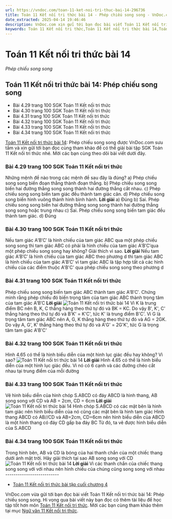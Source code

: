 ```yaml
---
url: https://vndoc.com/toan-11-ket-noi-tri-thuc-bai-14-296736
title: Toán 11 Kết nối tri thức bài 14 - Phép chiếu song song - VnDoc.com
date_extracted: 2025-04-14 19:46:46
description: VnDoc.com xin gửi tới bạn đọc bài viết Toán 11 Kết nối tri thức bài 14: Phép chiếu song song để bạn đọc cùng tham khảo và có thêm tài liệu để giải bài tập Toán 11 Kết nối tri thức nhé.
keywords: Toán 11 Kết nối tri thức,Toán 11 Kết nối tri thức bài 14,Toán lớp 11 Kết nối tri thức,toán 11 Kết nối tri thức với cuộc sống,bài tập toán 11 Kết nối tri thức với cuộc sống,giải sgk toán 11 kết nối tri thức,giải toán 11 kết nối tri thức,toán 11 kntt,toán 11 kết nối,toán 11,Toán 11 Kết nối tri thức bài 14 Phép chiếu song song,bài 14 Phép chiếu song song,Phép chiếu song song
---
```


# Toán 11 Kết nối tri thức bài 14
 _Phép chiếu song song_
## Toán 11 Kết nối tri thức bài 14: Phép chiếu song song
  * Bài 4.29 trang 100 SGK Toán 11 Kết nối tri thức
  * Bài 4.30 trang 100 SGK Toán 11 Kết nối tri thức
  * Bài 4.31 trang 100 SGK Toán 11 Kết nối tri thức
  * Bài 4.32 trang 100 SGK Toán 11 Kết nối tri thức
  * Bài 4.33 trang 100 SGK Toán 11 Kết nối tri thức
  * Bài 4.34 trang 100 SGK Toán 11 Kết nối tri thức

[Toán 11 Kết nối tri thức bài 14](<https://vndoc.com/toan-11-ket-noi-tri-thuc-bai-14-296736>): Phép chiếu song song được VnDoc.com sưu tầm và xin gửi tới bạn đọc cùng tham khảo để có thể giải bài tập SGK Toán 11 Kết nối tri thức nhé. Mời các bạn cùng theo dõi bài viết dưới đây.
### Bài 4.29 trang 100 SGK Toán 11 Kết nối tri thức
Những mệnh đề nào trong các mệnh đề sau đây là đúng?
a\) Phép chiếu song song biến đoạn thẳng thành đoạn thẳng.
b\) Phép chiếu song song biến hai đường thẳng song song thành hai đường thẳng cắt nhau.
c\) Phép chiếu song song biến tam giác đều thành tam giác cân.
d\) Phép chiếu song song biến hình vuông thành hình bình hành.
**Lời giải**
a\) Đúng
b\) Sai. Phép chiếu song song biến hai đường thẳng song song thành hai đường thẳng song song hoặc trung nhau
c\) Sai. Phép chiếu song song biến tam giác đều thành tam giác.
d\) Đúng
### Bài 4.30 trang 100 SGK Toán 11 Kết nối tri thức
Nếu tam giác A′B′C′ là hình chiếu của tam giác ABC qua một phép chiếu song song thì tam giác ABC có phải là hình chiếu của tam giác A′B′C′qua một phép chiếu song song hay không? Giải thích vì sao.
**Lời giải**
Nếu tam giác A′B′C′ là hình chiếu của tam giác ABC theo phương d thì tam giác ABC là hình chiếu của tam giác A′B′C′ vì tam giác ABC là tập hợp tất cả các hình chiếu của các điểm thuộc A'B'C' qua phép chiếu song song theo phương d
### Bài 4.31 trang 100 SGK Toán 11 Kết nối tri thức
Phép chiếu song song biến tam giác ABC thành tam giác A′B′C′. Chứng minh rằng phép chiếu đó biến trọng tâm của tam giác ABC thành trọng tâm của tam giác A′B′C
**Lời giải**
![Toán 11 Kết nối tri thức bài 14](https://i.vdoc.vn/data/image/2023/05/11/toan-11-ket-noi-tri-thuc-bai-14-1.jpg)
Vì K là trung điểm BC nên B, K, C thẳng hàng theo thứ tự đó và BK = KC. Do vậy B', K', C' thẳng hàng theo thứ tự đó và B'K' = K'C', tức K' là trung điểm B'C'.
Vì G là trọng tâm tam giác ABC nên A, G, K thẳng hàng theo thứ tự đó và AG = 2GK. Do vậy A, G', K' thẳng hàng theo thứ tự đó và A'G' = 2G'K', tức G là trọng tâm tam giác A'B'C'
### Bài 4.32 trang 100 SGK Toán 11 Kết nối tri thức
Hình 4.65 có thể là hình biểu diễn của một hình lục giác đều hay không? Vì sao?
![Toán 11 Kết nối tri thức bài 14](https://i.vdoc.vn/data/image/2023/05/11/toan-11-ket-noi-tri-thuc-bai-14-2.jpg)
**Lời giải**
Hình 4.65 có thể là hình biểu diễn của một hình lục giác đều. Vì nó có 6 cạnh và các đường chéo cắt nhau tại trung điểm của mỗi đường
### Bài 4.33 trang 100 SGK Toán 11 Kết nối tri thức
Vẽ hình biểu diễn của hình chóp S.ABCD có đáy ABCD là hình thang, AB song song với CD và AB = 2cm, CD = 6cm
**Lời giải**
![Toán 11 Kết nối tri thức bài 14](https://i.vdoc.vn/data/image/2023/05/11/toan-11-ket-noi-tri-thuc-bai-14-3.jpg)
Hình chóp S.ABCD có các mặt bên là hình tam giác nên hình biểu diễn của nó cũng các mặt bên là hình tam giác
Hình thang ABCD có AB//CD và AB=2cm, CD=6cm nên hình biểu diễn của ABCD là một hình thang có đáy CD gấp ba đáy BC
Từ đó, ta vẽ được hình biểu diễn của S.ABCD
### Bài 4.34 trang 100 SGK Toán 11 Kết nối tri thức
Trong hình bên, AB và CD là bóng của hai thanh chắn của một chiếc thang dưới ánh mặt trời. Hãy giải thích tại sao AB song song với CD
![Toán 11 Kết nối tri thức bài 14](https://i.vdoc.vn/data/image/2023/05/11/toan-11-ket-noi-tri-thuc-bai-14-4.jpg)
**Lời giải**
Vì các thanh chắn của chiếc thang song song với với nhau nên hình chiếu của chúng cũng song song với nhau
\--------------------------
  * [Toán 11 Kết nối tri thức bài tập cuối chương 4](<https://vndoc.com/toan-11-ket-noi-tri-thuc-bai-tap-cuoi-chuong-4-296745>)

VnDoc.com vừa gửi tới bạn đọc bài viết Toán 11 Kết nối tri thức bài 14: Phép chiếu song song. Hi vọng qua bài viết này bạn đọc có thêm tài liệu để học tập tốt hơn môn [Toán 11 Kết nối tri thức](<https://vndoc.com/toan-11-ket-noi-tri-thuc>). Mời các bạn cùng tham khảo thêm tại mục [Ngữ văn 11 Kết nối tri thức](<https://vndoc.com/ngu-van-11-ket-noi-tri-thuc>).
